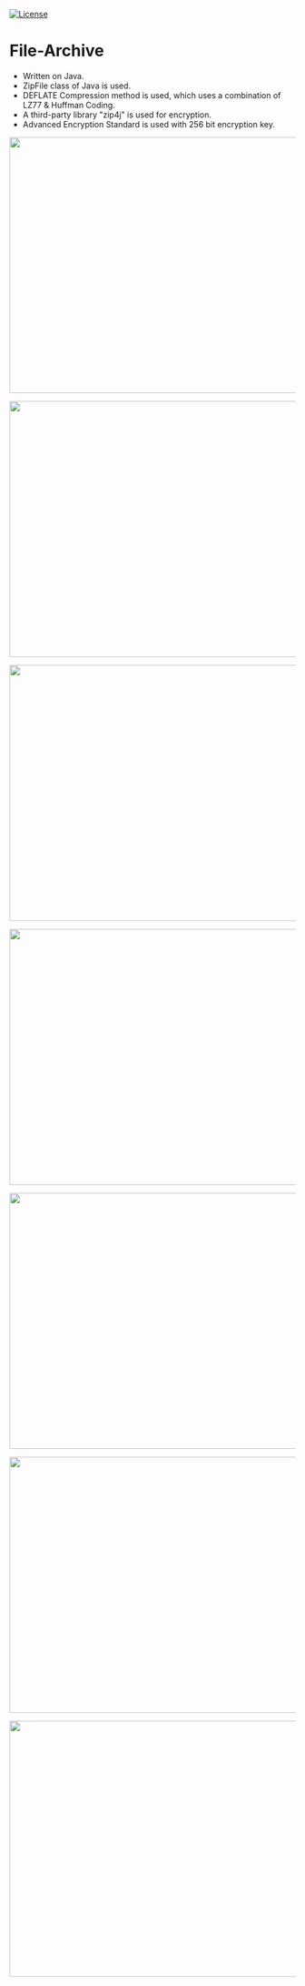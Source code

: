 [![License](https://camo.githubusercontent.com/13d043a6dd3078cfcca41e21c6ed95a714c490f9/68747470733a2f2f6261646765732e66726170736f66742e636f6d2f6f732f6d69742f6d69742d3132357832382e706e673f763d313033)](https://opensource.org/licenses/mit-license.php)

# File-Archive
- Written on Java.
- ZipFile class of Java is used.
- DEFLATE Compression method is used, which uses a combination of LZ77 & Huffman Coding.
- A third-party library "zip4j" is used for encryption.
- Advanced Encryption Standard is used with 256 bit encryption key. 

<p align="center"><img src="https://github.com/sakshamsachdeva/File-Archive/blob/master/Slide1.JPG" height = "450" width="800"></p>
  <p align="center"><img src="https://github.com/sakshamsachdeva/File-Archive/blob/master/Slide2.JPG" height = "450" width="800"></p>
  <p align="center"><img src="https://github.com/sakshamsachdeva/File-Archive/blob/master/Slide3.JPG" height = "450" width="800"></p>
  <p align="center"><img src="https://github.com/sakshamsachdeva/File-Archive/blob/master/Slide4.JPG" height = "450" width="800"></p>
 <p align="center"><img src="https://github.com/sakshamsachdeva/File-Archive/blob/master/a.JPG" height = "450" width="800"></p>
  <p align="center"><img src="https://github.com/sakshamsachdeva/File-Archive/blob/master/b.JPG" height = "450" width="800"></p>
    <p align="center"><img src="https://github.com/sakshamsachdeva/File-Archive/blob/master/c.JPG" height = "450" width="800"></p>

 
